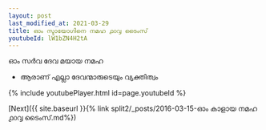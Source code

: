 ```yaml
---
layout: post
last_modified_at: 2021-03-29
title: ഓം സ്ടായോഗിനെ നമഹ ൧൦൮ ടൈംസ്
youtubeId: lW1bZN4H2tA
---
```

 
 
 ഓം സർവ ദേവ മയായ നമഹ 
 
 -  ആരാണ് എല്ലാ ദേവന്മാരുടെയും വ്യക്തിത്വം 
 
  
 
  
 
 
 
 
 
 


{% include youtubePlayer.html id=page.youtubeId %}
 
[Next]({{ site.baseurl }}{% link  split2/_posts/2016-03-15-ഓം കാളായ നമഹ ൧൦൮ ടൈംസ്.md%})
 
